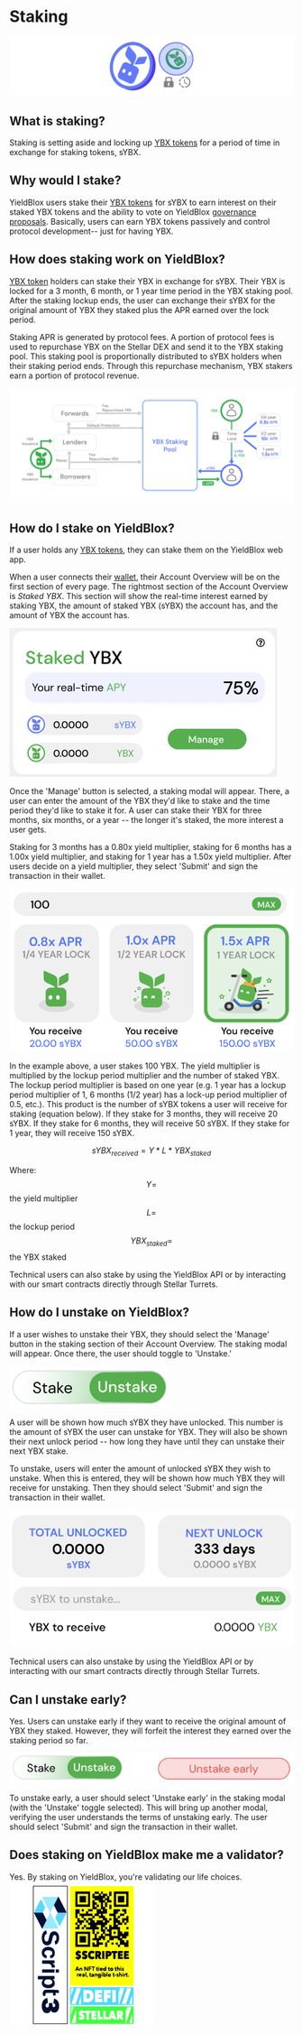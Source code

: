 # Staking

![](../.gitbook/assets/staking-header.svg)

## What is staking?

Staking is setting aside and locking up [YBX tokens](ybx-tokens/) for a period of time in exchange for staking tokens, sYBX.

## Why would I stake?

YieldBlox users stake their [YBX tokens](ybx-tokens/) for sYBX to earn interest on their staked YBX tokens and the ability to vote on YieldBlox [governance proposals](governance.md). Basically, users can earn YBX tokens passively and control protocol development-- just for having YBX.

## How does staking work on YieldBlox?

[YBX token](ybx-tokens/) holders can stake their YBX in exchange for sYBX. Their YBX is locked for a 3 month, 6 month, or 1 year time period in the YBX staking pool. After the staking lockup ends, the user can exchange their sYBX for the original amount of YBX they staked plus the APR earned over the lock period. 

Staking APR is generated by protocol fees. A portion of protocol fees is used to repurchase YBX on the Stellar DEX and send it to the YBX staking pool. This staking pool is proportionally distributed to sYBX holders when their staking period ends. Through this repurchase mechanism, YBX stakers earn a portion of protocol revenue.

![](../.gitbook/assets/staking%20%281%29.svg)

## How do I stake on YieldBlox?

If a user holds any [YBX tokens](ybx-tokens/), they can stake them on the YieldBlox web app.

When a user connects their [wallet](general.md#what-do-i-need-to-use-yieldblox), their Account Overview will be on the first section of every page. The rightmost section of the Account Overview is _Staked YBX_. This section will show the real-time interest earned by staking YBX, the amount of staked YBX \(sYBX\) the account has, and the amount of YBX the account has.

![](../.gitbook/assets/image%20%288%29.png)

Once the 'Manage' button is selected, a staking modal will appear. There, a user can enter the amount of the YBX they'd like to stake and the time period they'd like to stake it for. A user can stake their YBX for three months, six months, or a year -- the longer it's staked, the more interest a user gets. 

Staking for 3 months has a 0.80x yield multiplier, staking for 6 months has a 1.00x yield multiplier, and staking for 1 year has a 1.50x yield multiplier. After users decide on a yield multiplier, they select 'Submit' and sign the transaction in their wallet.

![](../.gitbook/assets/image%20%2810%29.png)

In the example above, a user stakes 100 YBX. The yield multiplier is multiplied by the lockup period multiplier and the number of staked YBX. The lockup period multiplier is based on one year \(e.g. 1 year has a lockup period multiplier of 1, 6 months \(1/2 year\) has a lock-up period multiplier of 0.5, etc.\). This product is the number of sYBX tokens a user will receive for staking \(equation below\). If they stake for 3 months, they will receive 20 sYBX. If they stake for 6 months, they will receive 50 sYBX. If they stake for 1 year, they will receive 150 sYBX.

$$
sYBX_{received} = Y * L * YBX_{staked}
$$

Where:  
$$Y=$$ the yield multiplier  
$$L=$$ the lockup period  
$$YBX_{staked} =$$ the YBX staked

Technical users can also stake by using the YieldBlox API or by interacting with our smart contracts directly through Stellar Turrets.

## How do I unstake on YieldBlox?

If a user wishes to unstake their YBX, they should select the 'Manage' button in the staking section of their Account Overview. The staking modal will appear. Once there, the user should toggle to 'Unstake.'

![](../.gitbook/assets/image%20%2811%29.png)

A user will be shown how much sYBX they have unlocked. This number is the amount of sYBX the user can unstake for YBX. They will also be shown their next unlock period -- how long they have until they can unstake their next YBX stake. 

To unstake, users will enter the amount of unlocked sYBX they wish to unstake. When this is entered, they will be shown how much YBX they will receive for unstaking. Then they should select 'Submit' and sign the transaction in their wallet.

![](../.gitbook/assets/image%20%284%29.png)

Technical users can also unstake by using the YieldBlox API or by interacting with our smart contracts directly through Stellar Turrets.

## Can I unstake early?

Yes. Users can unstake early if they want to receive the original amount of YBX they staked. However, they will forfeit the interest they earned over the staking period so far.

![](../.gitbook/assets/image.png)

To unstake early, a user should select 'Unstake early' in the staking modal \(with the 'Unstake' toggle selected\). This will bring up another modal, verifying the user understands the terms of unstaking early. The user should select 'Submit' and sign the transaction in their wallet.

## Does staking on YieldBlox make me a validator?

Yes. By staking on YieldBlox, you're validating our life choices. ![](../.gitbook/assets/tee-100.jpg) 



